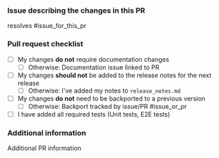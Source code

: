 <!-- Please provide all the information below.  -->

### Issue describing the changes in this PR

resolves #issue_for_this_pr

### Pull request checklist

* [ ] My changes **do not** require documentation changes
  * [ ] Otherwise: Documentation issue linked to PR
* [ ] My changes **should not** be added to the release notes for the next release
  * [ ] Otherwise: I've added my notes to `release_notes.md`
* [ ] My changes **do not** need to be backported to a previous version
  * [ ] Otherwise: Backport tracked by issue/PR #issue_or_pr
* [ ] I have added all required tests (Unit tests, E2E tests)

<!-- Optional: delete if not applicable  -->
### Additional information

Additional PR information